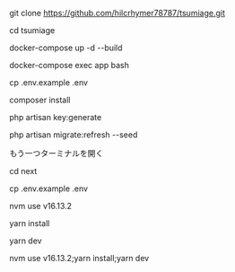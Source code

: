 git clone https://github.com/hilcrhymer78787/tsumiage.git

cd tsumiage

docker-compose up -d --build

docker-compose exec app bash

cp .env.example .env

composer install

php artisan key:generate

php artisan migrate:refresh --seed

もう一つターミナルを開く

cd next

cp .env.example .env

nvm use v16.13.2

yarn install

yarn dev

<!-- node v16.13.2 -->

nvm use v16.13.2;yarn install;yarn dev


<!-- 【TODO】 -->
<!-- TODO エラー詳細をdevのみに表示する -->
<!-- TODO CreateTask -->